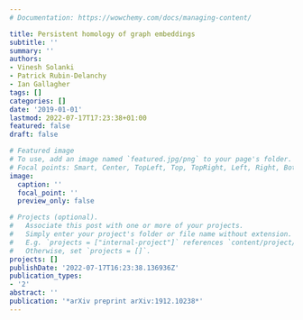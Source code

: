 ```yaml
---
# Documentation: https://wowchemy.com/docs/managing-content/

title: Persistent homology of graph embeddings
subtitle: ''
summary: ''
authors:
- Vinesh Solanki
- Patrick Rubin-Delanchy
- Ian Gallagher
tags: []
categories: []
date: '2019-01-01'
lastmod: 2022-07-17T17:23:38+01:00
featured: false
draft: false

# Featured image
# To use, add an image named `featured.jpg/png` to your page's folder.
# Focal points: Smart, Center, TopLeft, Top, TopRight, Left, Right, BottomLeft, Bottom, BottomRight.
image:
  caption: ''
  focal_point: ''
  preview_only: false

# Projects (optional).
#   Associate this post with one or more of your projects.
#   Simply enter your project's folder or file name without extension.
#   E.g. `projects = ["internal-project"]` references `content/project/deep-learning/index.md`.
#   Otherwise, set `projects = []`.
projects: []
publishDate: '2022-07-17T16:23:38.136936Z'
publication_types:
- '2'
abstract: ''
publication: '*arXiv preprint arXiv:1912.10238*'
---
```


